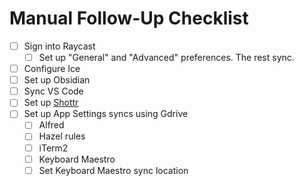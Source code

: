 # Manual Follow-Up Checklist

- [ ] Sign into Raycast
  - [ ] Set up "General" and "Advanced" preferences.  The rest sync.
- [ ] Configure Ice
- [ ] Set up Obsidian
- [ ] Sync VS Code
- [ ] Set up [Shottr](./apps/shottr.md)
- [ ] Set up App Settings syncs using Gdrive
  - [ ] Alfred
  - [ ] Hazel rules
  - [ ] iTerm2
  - [ ] Keyboard Maestro
  - [ ] Set Keyboard Maestro sync location

